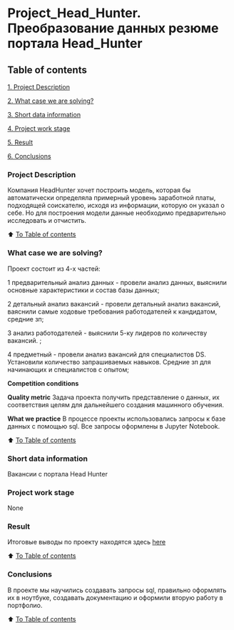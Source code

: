 # Project_Head_Hunter. Преобразование данных резюме портала Head_Hunter

## Table of contents
[1. Project Description](https://github.com/Evgi23/Project_3_HH/blob/main/README.md#project-description)

[2. What case we are solving?](https://github.com/Evgi23/Project_3_HH/blob/main/README.md#what-case-we-are-solving)

[3. Short data information](__)

[4. Project work stage](__)

[5. Result](https://github.com/Evgi23/Project_3_HH/blob/main/Project_2_%D0%9D%D0%BE%D1%83%D1%82%D0%B1%D1%83%D0%BA_%D1%88%D0%B0%D0%B1%D0%BB%D0%BE%D0%BD.ipynb)

[6. Conclusions](https://github.com/Evgi23/Project_3_HH/blob/main/README.md#conclusions)

### Project Description
Компания HeadHunter хочет построить модель, которая бы автоматически определяла примерный уровень заработной платы, подходящей соискателю, исходя из информации, которую он указал о себе. Но для построения модели данные необходимо предварительно исследовать и отчистить.

:arrow_up: [To Table of contents](https://github.com/Evgi23/Project_3_HH/blob/main/README.md#table-of-contents)

### What case we are solving?
Проект состоит из 4-х частей:

1 предварительный анализ данных - провели анализ данных, выяснили основные характеристики и состав базы данных;

2  детальный анализ вакансий - провели детальный анализ вакансий, ваяснили самые ходовые требования работодателей к кандидатом, средние зп;

3  анализ работодателей - выяснили 5-ку лидеров по количеству вакансий. ;

4 предметный  - провели анализ вакансий для специалистов DS. Установили количество запрашиваемых навыков. Средние зп для начинающих и специалистов с опытом;



**Competition conditions**


**Quality metric**
Задача проекта получить представление о данных, их соответствия целям для дальнейшего создания машинного обучения.

**What we practice**
В процессе проекты использовались запросы к базе данных с помощью sql. Все запросы оформлены в Jupyter Notebook.


:arrow_up: [To Table of contents](https://github.com/Evgi23/Project_3_HH/blob/main/README.md#table-of-contents)

### Short data information
Вакансии с портала Head Hunter

### Project work stage
None

### Result
Итоговые выводы по проекту находятся здесь [here](https://github.com/Evgi23/Project_3_HH/blob/main/Project_2_%D0%9D%D0%BE%D1%83%D1%82%D0%B1%D1%83%D0%BA_%D1%88%D0%B0%D0%B1%D0%BB%D0%BE%D0%BD.ipynb)


:arrow_up: [To Table of contents](https://github.com/Evgi23/Project_3_HH/blob/main/README.md#table-of-contents)

### Conclusions
В проекте мы научились создавать запросы sql, правильно оформлять их в ноутбуке, создавать документацию и оформили вторую работу в портфолио.

:arrow_up: [To Table of contents](https://github.com/Evgi23/Project_3_HH/blob/main/README.md#table-of-contents)
